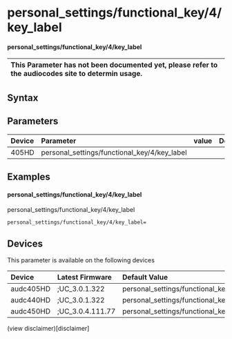 ﻿---
description: personal_settings/functional_key/4/key_label
search: false
---

# personal_settings/functional_key/4/key_label

#### personal_settings/functional_key/4/key_label


| This Parameter has not been documented yet, please refer to the audiocodes site to determin usage.  | 
| :--- |

## Syntax

## Parameters
|Device|Parameter|value|Description|
|:---|:---|:---|:---|
| 405HD | personal_settings/functional_key/4/key_label |  |  |

## Examples
#### personal_settings/functional_key/4/key_label

personal_settings/functional_key/4/key_label

```
personal_settings/functional_key/4/key_label=
```

## Devices
This parameter is available on the following devices

| Device | Latest Firmware | Default Value |
|:---|:---|:---|
| audc405HD | ;UC_3.0.1.322 | personal_settings/functional_key/4/key_label= 
| audc440HD | ;UC_3.0.1.322 | personal_settings/functional_key/4/key_label= 
| audc450HD | ;UC_3.0.4.111.77 | personal_settings/functional_key/4/key_label= 

(view disclaimer)[disclaimer]
